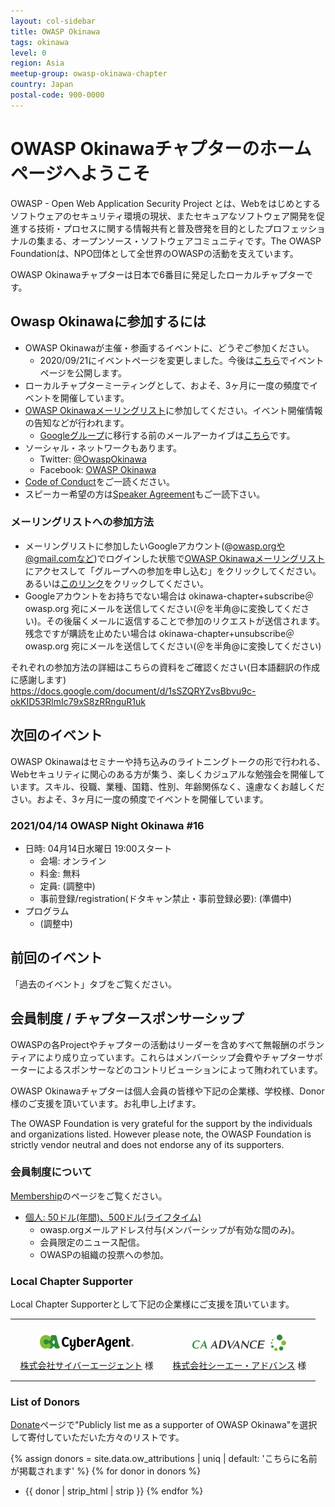```yaml
---
layout: col-sidebar
title: OWASP Okinawa
tags: okinawa
level: 0
region: Asia
meetup-group: owasp-okinawa-chapter
country: Japan
postal-code: 900-0000
---
```


<script>
$(function() {
    // Activate main tab if there is no active tab
    if ($('.tab-link.current').length == 0) {
        $('#main-link').click();
    }
});
</script>
<style>
.local-chapter-supporter {
    width: 100%;
}
.local-chapter-supporter td {
    width: 50%;
    padding: 15px;
    text-align: center;
}
</style>

# OWASP Okinawaチャプターのホームページへようこそ

OWASP - Open Web Application Security Project とは、Webをはじめとするソフトウェアのセキュリティ環境の現状、またセキュアなソフトウェア開発を促進する技術・プロセスに関する情報共有と普及啓発を目的としたプロフェッショナルの集まる、オープンソース・ソフトウェアコミュニティです。The OWASP Foundationは、NPO団体として全世界のOWASPの活動を支えています。

OWASP Okinawaチャプターは日本で6番目に発足したローカルチャプターです。

## Owasp Okinawaに参加するには

* OWASP Okinawaが主催・参画するイベントに、どうぞご参加ください。
    * 2020/09/21にイベントページを変更しました。今後は[こちら](https://owasp-okinawa.connpass.com/)でイベントページを公開します。
* ローカルチャプターミーティングとして、およそ、3ヶ月に一度の頻度でイベントを開催しています。
* [OWASP Okinawaメーリングリスト](https://groups.google.com/a/owasp.org/forum/#!forum/okinawa-chapter/join)に参加してください。イベント開催情報の告知などが行われます。
    * [Googleグループ](https://groups.google.com/a/owasp.org/g/okinawa-chapter)に移行する前のメールアーカイブは[こちら](https://lists.owasp.org/pipermail/owasp-okinawa/index)です。
* ソーシャル・ネットワークもあります。
    * Twitter: [@OwaspOkinawa](https://twitter.com/owaspokinawa)
    * Facebook: [OWASP Okinawa](https://www.facebook.com/owaspokinawa/)
* [Code of Conduct](/www-policy/operational/code-of-conduct.html)をご一読ください。
* スピーカー希望の方は[Speaker Agreement](/www-policy/legal/speaker-agreement.html)もご一読下さい。

### メーリングリストへの参加方法

* メーリングリストに参加したいGoogleアカウント(@owasp.orgや@gmail.comなど)でログインした状態で[OWASP Okinawaメーリングリスト](https://groups.google.com/a/owasp.org/forum/#!forum/okinawa-chapter/join)にアクセスして「グループへの参加を申し込む」をクリックしてください。あるいは[このリンク](https://groups.google.com/a/owasp.org/forum/#!forum/okinawa-chapter/join)をクリックしてください。
* Googleアカウントをお持ちでない場合は okinawa-chapter+subscribe＠owasp.org 宛にメールを送信してください(＠を半角@に変換してください)。その後届くメールに返信することで参加のリクエストが送信されます。残念ですが購読を止めたい場合は okinawa-chapter+unsubscribe＠owasp.org 宛にメールを送信してください(＠を半角@に変換してください)

それぞれの参加方法の詳細はこちらの資料をご確認ください(日本語翻訳の作成に感謝します)  
<https://docs.google.com/document/d/1sSZQRYZvsBbvu9c-okKID53RlmIc79xS8zRRnguR1uk>

## 次回のイベント

OWASP Okinawaはセミナーや持ち込みのライトニングトークの形で行われる、Webセキュリティに関心のある方が集う、楽しくカジュアルな勉強会を開催しています。スキル、役職、業種、国籍、性別、年齢関係なく、遠慮なくお越しください。およそ、3ヶ月に一度の頻度でイベントを開催しています。

### 2021/04/14 OWASP Night Okinawa \#16

* 日時: 04月14日水曜日 19:00スタート
    * 会場: オンライン
    * 料金: 無料
    * 定員: (調整中)
    * 事前登録/registration(ドタキャン禁止・事前登録必要): (準備中)
* プログラム
    * (調整中)

## 前回のイベント

「過去のイベント」タブをご覧ください。

## 会員制度 / チャプタースポンサーシップ

OWASPの各Projectやチャプターの活動はリーダーを含めすべて無報酬のボランティアにより成り立っています。これらはメンバーシップ会費やチャプターサポーターによるスポンサーなどのコントリビューションによって賄われています。

OWASP Okinawaチャプターは個人会員の皆様や下記の企業様、学校様、Donor様のご支援を頂いています。お礼申し上げます。

The OWASP Foundation is very grateful for the support by the individuals and organizations listed. However please note, the OWASP Foundation is strictly vendor neutral and does not endorse any of its supporters.

### 会員制度について

[Membership](/www-policy/operational/membership.html)のページをご覧ください。

* [個人: 50ドル(年間)、500ドル(ライフタイム)](/membership/)
    * owasp.orgメールアドレス付与(メンバーシップが有効な間のみ)。
    * 会員限定のニュース配信。
    * OWASPの組織の投票への参加。

<!--
* [Single Meeting Supporter(会場支援)](/www-policy/operational/chapters.html#chapter-sponsors--local-and-global)
    * **2020/09/12現在、ポリシーの見直しが行われています。内容は変更になる可能性があります。**
    * このページに少なくとも1年間はリンクの設置をいたします。
    * イベントのオープニング時にSingle Meeting Supporterとしてロゴと企業名あるいは団体名を紹介いたします。
-->

### Local Chapter Supporter

Local Chapter Supporterとして下記の企業様にご支援を頂いています。

<table class="local-chapter-supporter">
<tbody>
    <tr>
        <td><a href="https://www.cyberagent.co.jp/" target="_blank" rel="noopener sponsored"><img src="assets/images/ca_logo_rgb_150x45.png" alt="株式会社サイバーエージェント" width="150" height="45" loading="lazy"><br>株式会社サイバーエージェント</a> 様</td>
        <td><a href="https://www.ca-adv.co.jp/" target="_blank" rel="noopener sponsored"><img src="assets/images/caadvance_logo_150x45.png" alt="株式会社シーエー・アドバンス" width="150" height="45" loading="lazy"><br>株式会社シーエー・アドバンス</a> 様</td>
    </tr>
</tbody>
</table>

<!--
### Single Meeting Supporter

過去1年間にイベント会場のご支援を頂いた企業様、学校様です。

* [](){:target="_blank"}{:rel="noopener sponsored"} 様
-->

### List of Donors

[Donate](/donate/?reponame=www-chapter-okinawa&title=OWASP+Okinawa)ページで"Publicly list me as a supporter of OWASP Okinawa"を選択して寄付していただいた方々のリストです。

{% assign donors = site.data.ow_attributions | uniq | default: 'こちらに名前が掲載されます' %}
{% for donor in donors %}
* {{ donor | strip_html | strip }}
{% endfor %}
